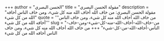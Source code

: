 +++
author = "الحسن البصري"
title = "مقولة الحسن البصري"
description = "مقولة الحسن البصري: من خاف الله أخاف الله منه كل شيء، ومن خاف الناس أخافه الله من كل شيء"
quote = '''من خاف الله أخاف الله منه كل شيء، ومن خاف الناس أخافه الله من كل شيء'''
slug = "من-خاف-الله-أخاف-الله-منه-كل-شيء-ومن-خاف-الناس-أخافه-الله-من-كل-شيء"
+++
من خاف الله أخاف الله منه كل شيء، ومن خاف الناس أخافه الله من كل شيء
